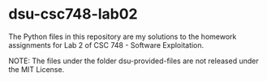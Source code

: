 # dsu-csc748-lab02

The Python files in this repository are my solutions to the homework assignments for Lab 2 of CSC 748 - Software Exploitation. 

NOTE: The files under the folder dsu-provided-files are not released under the MIT License. 